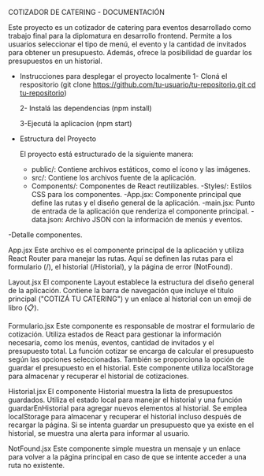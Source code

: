 COTIZADOR DE CATERING - DOCUMENTACIÓN

Este proyecto es un cotizador de catering para eventos desarrollado como trabajo final para la diplomatura en desarrollo frontend. Permite a los usuarios seleccionar el tipo de menú, el evento y la cantidad de invitados para obtener un presupuesto. Además, ofrece la posibilidad de guardar los presupuestos en un historial.

- Instrucciones para desplegar el proyecto localmente
    1- Cloná el respositorio (git clone [https://github.com/tu-usuario/tu-repositorio.git
    cd tu-repositorio](https://github.com/Juli202/UNTREF-trabajo-final-react2023))

    2- Instalá las dependencias (npm install)
    
    3-Ejecutá la aplicacion (npm start)

- Estructura del Proyecto

    El proyecto está estructurado de la siguiente manera:

    - public/: Contiene archivos estáticos, como el ícono y las imágenes.
    - src/: Contiene los archivos fuente de la aplicación.
    - Components/: Componentes de React reutilizables.
    -Styles/: Estilos CSS para los componentes.
    -App.jsx: Componente principal que define las rutas y el diseño general de la aplicación.
    -main.jsx: Punto de entrada de la aplicación que renderiza el componente principal.
    -data.json: Archivo JSON con la información de menús y eventos.

-Detalle componentes.

App.jsx
Este archivo es el componente principal de la aplicación y utiliza React Router para manejar las rutas. Aquí se definen las rutas para el formulario (/), el historial (/Historial), y la página de error (NotFound). 

Layout.jsx
El componente Layout establece la estructura del diseño general de la aplicación. Contiene la barra de navegación que incluye el título principal ("COTIZÁ TU CATERING") y un enlace al historial con un emoji de libro (📋). 

Formulario.jsx
Este componente es responsable de mostrar el formulario de cotización. Utiliza estados de React para gestionar la información necesaria, como los menús, eventos, cantidad de invitados y el presupuesto total. La función cotizar se encarga de calcular el presupuesto según las opciones seleccionadas. También se proporciona la opción de guardar el presupuesto en el historial. Este componente utiliza localStorage para almacenar y recuperar el historial de cotizaciones.

Historial.jsx
El componente Historial muestra la lista de presupuestos guardados. Utiliza el estado local para manejar el historial y una función guardarEnHistorial para agregar nuevos elementos al historial. Se emplea localStorage para almacenar y recuperar el historial incluso después de recargar la página. Si se intenta guardar un presupuesto que ya existe en el historial, se muestra una alerta para informar al usuario.

NotFound.jsx
Este componente simple muestra un mensaje y un enlace para volver a la página principal en caso de que se intente acceder a una ruta no existente.

